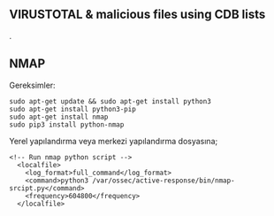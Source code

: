 ## VIRUSTOTAL & malicious files using CDB lists

.

## NMAP

Gereksimler:
```
sudo apt-get update && sudo apt-get install python3
sudo apt-get install python3-pip
sudo apt-get install nmap
sudo pip3 install python-nmap
```

Yerel yapılandırma veya merkezi yapılandırma dosyasına;
```
<!-- Run nmap python script -->
  <localfile>
    <log_format>full_command</log_format>
    <command>python3 /var/ossec/active-response/bin/nmap-srcipt.py</command>
    <frequency>604800</frequency>
  </localfile>
```


